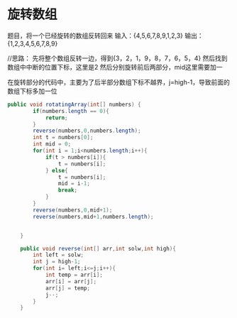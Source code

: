 # 旋转数组

题目，将一个已经旋转的数组反转回来
输入：{4,5,6,7,8,9,1,2,3}
输出：{1,2,3,4,5,6,7,8,9}

//思路：
先将整个数组反转一边，得到{3，2，1，9，8，7，6，5，4}
然后找到数组中中断的位置下标，这里是2
然后分别旋转前后两部分，mid这里需要加一

在旋转部分的代码中，主要为了后半部分数组下标不越界，j=high-1，导致前面的数组下标多加一位


```java
public void rotatingArray(int[] numbers) {
        if(numbers.length == 0){
            return;
        }
        reverse(numbers,0,numbers.length);
        int t = numbers[0];
        int mid = 0;
        for(int i = 1;i<numbers.length;i++){
            if(t > numbers[i]){
                t = numbers[i];
            } else{
                t = numbers[i];
                mid = i-1;
                break;
            }
        }
        reverse(numbers,0,mid+1);
        reverse(numbers,mid+1,numbers.length);


    }

    public void reverse(int[] arr,int solw,int high){
        int left = solw;
        int j = high-1;
        for(int i= left;i<=j;i++){
            int temp = arr[i];
            arr[i] = arr[j];
            arr[j] = temp;
            j--;
        }
    }
```

